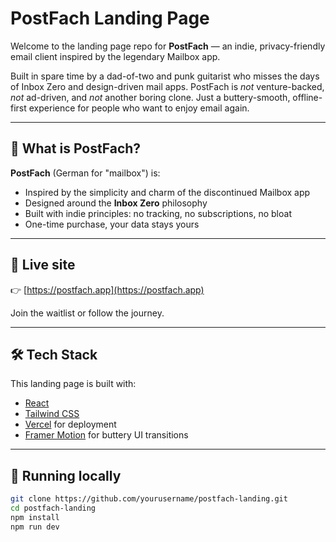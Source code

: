 # PostFach Landing Page

Welcome to the landing page repo for **PostFach** — an indie, privacy-friendly email client inspired by the legendary Mailbox app.

Built in spare time by a dad-of-two and punk guitarist who misses the days of Inbox Zero and design-driven mail apps. PostFach is *not* venture-backed, *not* ad-driven, and *not* another boring clone. Just a buttery-smooth, offline-first experience for people who want to enjoy email again.

---

## 🌟 What is PostFach?

**PostFach** (German for "mailbox") is:
- Inspired by the simplicity and charm of the discontinued Mailbox app
- Designed around the **Inbox Zero** philosophy
- Built with indie principles: no tracking, no subscriptions, no bloat
- One-time purchase, your data stays yours

---

## 🔗 Live site

👉 [https://postfach.app](https://postfach.app)

Join the waitlist or follow the journey.

---

## 🛠️ Tech Stack

This landing page is built with:

- [React](https://reactjs.org/)
- [Tailwind CSS](https://tailwindcss.com/)
- [Vercel](https://vercel.com/) for deployment
- [Framer Motion](https://www.framer.com/motion/) for buttery UI transitions

---

## 🚀 Running locally

```bash
git clone https://github.com/yourusername/postfach-landing.git
cd postfach-landing
npm install
npm run dev
